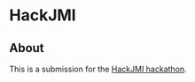 # HackJMI

## About
This is a submission for the [HackJMI hackathon](https://hackjmi.ieeejmi.org/).
